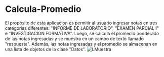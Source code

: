# Calcula-Promedio
El propósito de esta aplicación es permitir al usuario ingresar notas en tres categorías diferentes: "INFORME DE LABORATORIO", "EXAMEN PARCIAL I" e "INVESTIGACION FORMATIVA".
Luego, se calcula el promedio ponderado de las notas ingresadas y se muestra en un campo de texto llamado "respuesta". 
Además, las notas ingresadas y el promedio se almacenan en una lista de objetos de la clase "Datos".
![LMuestra]()

